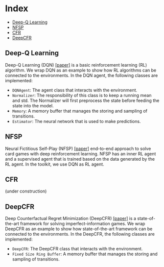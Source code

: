 # Index

*   [Deep-Q Learning](algorithms.md#deep-q-learning)
*   [NFSP](algorithms.md#nfsp)
*   [CFR](docs/algorithms.md#cfr)
*   [DeepCFR](docs/algorithms.md#deepcfr)

## Deep-Q Learning
Deep-Q Learning (DQN) [[paper]](https://arxiv.org/abs/1312.5602) is a basic reinforcement learning (RL) algorithm. We wrap DQN as an example to show how RL algorithms can be connected to the environments. In the DQN agent, the following classes are implemented:

*   `DQNAgent`: The agent class that interacts with the environment.
*   `Normalizer`: The responsibility of this class is to keep a running mean and std. The Normalizer will first preprocess the state before feeding the state into the model.
*   `Memory`: A memory buffer that manages the storing and sampling of transitions.
*   `Estimator`: The neural network that is used to make predictions.

## NFSP
Neural Fictitious Self-Play (NFSP) [[paper]](https://arxiv.org/abs/1603.01121) end-to-end approach to solve card games with deep reinforcement learning. NFSP has an inner RL agent and a supervised agent that is trained based on the data generated by the RL agent. In the toolkit, we use DQN as RL agent.

## CFR
(under construction)

## DeepCFR
Deep Counterfactual Regret Minimization (DeepCFR) [[paper]](https://arxiv.org/abs/1811.00164) is a state-of-the-art framework for solving imperfect-information games.
We wrap DeepCFR as an example to show how state-of-the-art framework can be connected to the environments. In the DeepCFR, the following classes are implemented:

*   `DeepCFR`: The DeepCFR class that interacts with the environment.
*   `Fixed Size Ring Buffer`: A memory buffer that manages the storing and sampling of transitions.
